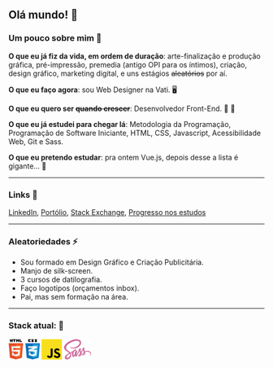 ## Olá mundo! 👋

### Um pouco sobre mim 📃

**O que eu já fiz da vida, em ordem de duração**: arte-finalização e produção gráfica, pré-impressão, premedia (antigo OPI para os íntimos), criação, design gráfico, marketing digital, e uns estágios <s>aleatórios</s> por aí.

**O que eu faço agora**: sou Web Designer na Vati. 🖥          

**O que eu quero ser <s>quando crescer</s>**: Desenvolvedor Front-End. 🙏 🏁

**O que eu já estudei para chegar lá**: Metodologia da Programação, Programação de Software Iniciante, HTML, CSS, Javascript, Acessibilidade Web, Git e Sass.

**O que eu pretendo estudar**: pra ontem Vue.js, depois desse a lista é gigante... 🌱
___

### Links 📎

[LinkedIn](https://www.linkedin.com/in/vandersonbonacuore/), [Portólio](https://cargocollective.com/vandersonluis/), [Stack Exchange](https://stackexchange.com/users/14433563/vanderson-luis-bonacuore?tab=accounts), [Progresso nos estudos](https://cursos.alura.com.br/user/vandersonlb0)

___

### Aleatoriedades ⚡

- Sou formado em Design Gráfico e Criação Publicitária.
- Manjo de silk-screen.
- 3 cursos de datilografia.
- Faço logotipos (orçamentos inbox).
- Pai, mas sem formação na área.
___

### Stack atual: 🎯

<a><img height="40" src="https://raw.githubusercontent.com/vandersonlb/vandersonlb/main/assets/html5.png"></a>
<a><img height="40" src="https://raw.githubusercontent.com/vandersonlb/vandersonlb/main/assets/css3.png"></a>
<a><img height="40" src="https://raw.githubusercontent.com/vandersonlb/vandersonlb/main/assets/javascript.png"></a>
<a><img height="40" src="https://raw.githubusercontent.com/vandersonlb/vandersonlb/main/assets/sass.png"></a>
